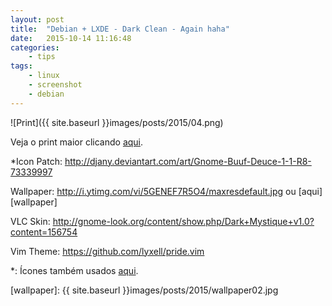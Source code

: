 ```yaml
---
layout: post
title:  "Debian + LXDE - Dark Clean - Again haha"
date:   2015-10-14 11:16:48
categories:
    - tips
tags:
    - linux
    - screenshot
    - debian
---
```


![Print]({{ site.baseurl }}images/posts/2015/04.png)

Veja o print maior clicando <a title="ScreenShot" href="/{{ site.baseurl }}images/posts/2015/04.png" target="_blank">aqui</a>.

*Icon Patch: <a href="http://djany.deviantart.com/art/Gnome-Buuf-Deuce-1-1-R8-73339997" target="_blank">http://djany.deviantart.com/art/Gnome-Buuf-Deuce-1-1-R8-73339997</a>

Wallpaper: <a href="http://i.ytimg.com/vi/5GENEF7R5O4/maxresdefault.jpg" target="_blank">http://i.ytimg.com/vi/5GENEF7R5O4/maxresdefault.jpg</a> ou [aqui][wallpaper]

VLC Skin: <a href="http://gnome-look.org/content/show.php/Dark+Mystique+v1.0?content=156754" target="_blank">http://gnome-look.org/content/show.php/Dark+Mystique+v1.0?content=156754</a>

Vim Theme: <a href="https://github.com/lyxell/pride.vim" target="_blank">https://github.com/lyxell/pride.vim</a>


*: Ícones também usados <a href="/{{ site.baseurl }}arch-linux-xfce-dark-clean/" >aqui</a>.

[wallpaper]: {{ site.baseurl }}images/posts/2015/wallpaper02.jpg
